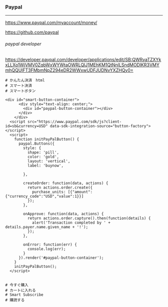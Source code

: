 ### Paypal
---
https://www.paypal.com/myaccount/money/

https://github.com/paypal


###### paypal developer
https://developer.paypal.com/developer/applications/edit/SB:QWRyaTZXYkxLLXo1WjVMV0ZqbWxWYWtaOWRLQlJ1MEhKM1QtNnlLSndMODlKR3VMYmhQQUlFT3FMbmNpZ294eDR2WWxwUDFJUDNvYXZHQy0=




```
# かんたん決済　html
# スマート決済
# スマートボタン

<div id="smart-button-container">
      <div style="text-align: center;">
        <div id="paypal-button-container"></div>
      </div>
    </div>
  <script src="https://www.paypal.com/sdk/js?client-id=sb&currency=USD" data-sdk-integration-source="button-factory"></script>
  <script>
    function initPayPalButton() {
      paypal.Buttons({
        style: {
          shape: 'pill',
          color: 'gold',
          layout: 'vertical',
          label: 'buynow',
          
        },

        createOrder: function(data, actions) {
          return actions.order.create({
            purchase_units: [{"amount":{"currency_code":"USD","value":1}}]
          });
        },

        onApprove: function(data, actions) {
          return actions.order.capture().then(function(details) {
            alert('Transaction completed by ' + details.payer.name.given_name + '!');
          });
        },

        onError: function(err) {
          console.log(err);
        }
      }).render('#paypal-button-container');
    }
    initPayPalButton();
  </script>


```

```
# 今すぐ購入
# カートに入れる
# Smart Subscribe
# 購読する


```

```
```



```
```

```
```



```
```

```
```



```
```

```
```



```
```

```
```



```
```

```
```


